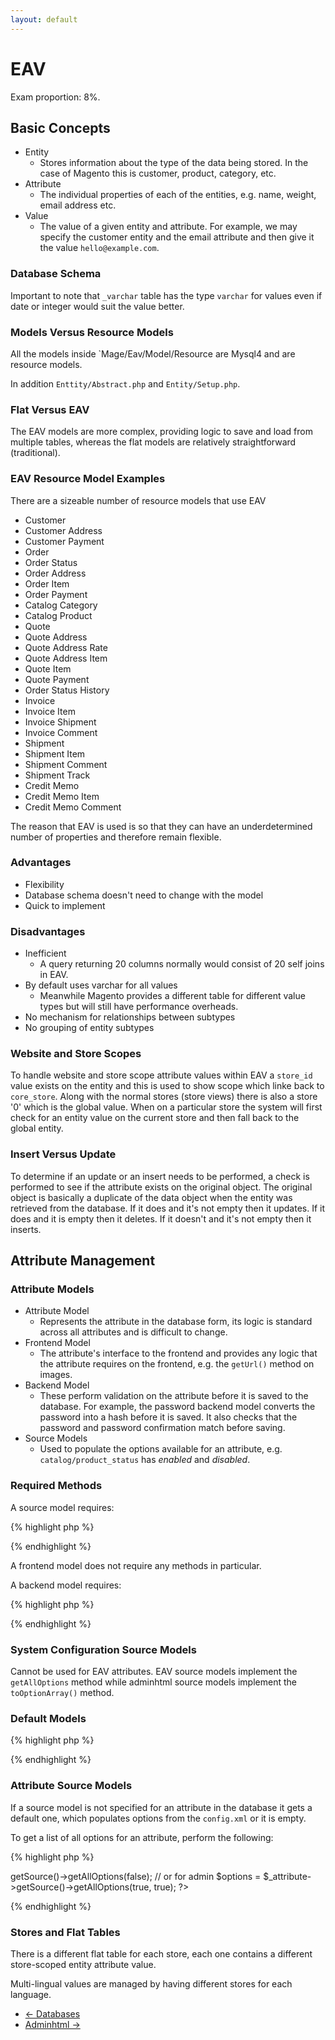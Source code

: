 ```yaml
---
layout: default
---
```


# EAV

Exam proportion: 8%.

## Basic Concepts

- Entity
	- Stores information about the type of the data being stored.  In the case of Magento this is customer, product, category, etc.
- Attribute
	- The individual properties of each of the entities, e.g. name, weight, email address etc.
- Value
	- The value of a given entity and attribute.  For example, we may specify the customer entity and the email attribute and then give it the value `hello@example.com`.

### Database Schema

Important to note that `_varchar` table has the type `varchar` for values even if date or integer would suit the value better.

### Models Versus Resource Models

All the models inside `Mage/Eav/Model/Resource are Mysql4 and are resource models.

In addition `Enttity/Abstract.php` and `Entity/Setup.php`.

### Flat Versus EAV

The EAV models are more complex, providing logic to save and load from multiple tables, whereas the flat models are relatively straightforward (traditional).

### EAV Resource Model Examples

There are a sizeable number of resource models that use EAV

- Customer
- Customer Address
- Customer Payment
- Order
- Order Status
- Order Address
- Order Item
- Order Payment
- Catalog Category
- Catalog Product
- Quote
- Quote Address
- Quote Address Rate
- Quote Address Item
- Quote Item
- Quote Payment
- Order Status History
- Invoice
- Invoice Item
- Invoice Shipment
- Invoice Comment
- Shipment
- Shipment Item
- Shipment Comment
- Shipment Track
- Credit Memo
- Credit Memo Item
- Credit Memo Comment

The reason that EAV is used is so that they can have an underdetermined number of properties and therefore remain flexible.

### Advantages

- Flexibility
- Database schema doesn't need to change with the model
- Quick to implement

### Disadvantages

- Inefficient
	- A query returning 20 columns normally would consist of 20 self joins in EAV.
- By default uses varchar for all values
	- Meanwhile Magento provides a different table for different value types but will still have performance overheads.
- No mechanism for relationships between subtypes
- No grouping of entity subtypes

### Website and Store Scopes

To handle website and store scope attribute values within EAV a `store_id` value exists on the entity and this is used to show scope which linke back to `core_store`. Along with the normal stores (store views) there is also a store '0' which is the global value.  When on a particular store the system will first check for an entity value on the current store and then fall back to the global entity. 

### Insert Versus Update

To determine if an update or an insert needs to be performed, a check is performed to see if the attribute exists on the original object. The original object is basically a duplicate of the data object when the entity was retrieved from the database.  If it does and it's not empty then it updates.  If it does and it is empty then it deletes. If it doesn't and it's not empty then it inserts.

## Attribute Management

### Attribute Models

- Attribute Model
	- Represents the attribute in the database form, its logic is standard across all attributes and is difficult to change.
- Frontend Model
	- The attribute's interface to the frontend and provides any logic that the attribute requires on the frontend, e.g. the `getUrl()` method on images.
- Backend Model
	- These perform validation on the attribute before it is saved to the database.  For example, the password backend model converts the password into a hash before it is saved.  It also checks that the password and password confirmation match before saving.
- Source Models
	- Used to populate the options available for an attribute, e.g. `catalog/product_status` has *enabled* and *disabled*.

### Required Methods

A source model requires:

{% highlight php %}
<?php
	public function getAllOptions();
	public function getOptionText($value);
?>
{% endhighlight %}

A frontend model does not require any methods in particular.

A backend model requires:

{% highlight php %}
<?php
	public function getTable();
	public function isStatic();
	public function getType();
	public function getEntityIdField();
	public function setValueId($valueId);
	public function getValueId();
	public function afterLoad($object);
	public function beforeSave($object);
	public function afterSave($object);
	public function beforeDelete($object);
	public function afterDelete($object);
	public function getEntityValueId($entity);
	public function setEnttiyValidId($entity, $valudId);
?>
{% endhighlight %}

### System Configuration Source Models

Cannot be used for EAV attributes.  EAV source models implement the `getAllOptions` method while adminhtml source models implement the `toOptionArray()` method.

### Default Models

{% highlight php %}
<?php 
	const DEFAULT_BACKEND_MODEL  = 'eav/entity_attribute_backend_default';
	const DEFAULT_FRONTEND_MODEL = 'eav/entity_attribute_frontend_default';
?>
{% endhighlight %}


### Attribute Source Models

If a source model is not specified for an attribute in the database it gets a default one, which populates options from the `config.xml` or it is empty. 

To get a list of all options for an attribute, perform the following:

{% highlight php %}
<?php 
	$options = $attribute->getSource()->getAllOptions(false);

	// or for admin
	$options = $_attribute->getSource()->getAllOptions(true, true);
?>
{% endhighlight %}


### Stores and Flat Tables

There is a different flat table for each store, each one contains a different store-scoped entity attribute value. 

Multi-lingual values are managed by having different stores for each language.

<ul class="navigation">
    <li class="prev"><a href="/databases.html">&larr; Databases</a>
    <li class="next"><a href="/adminhtml.html">Adminhtml &rarr;</a>
</ul>

